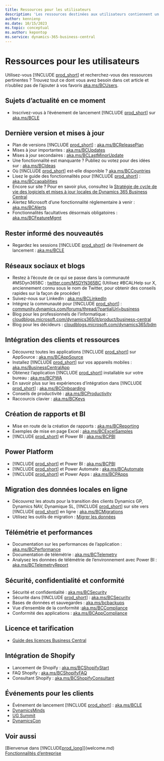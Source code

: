 ```yaml
---
title: Ressources pour les utilisateurs
description: 'Les ressources destinées aux utilisateurs contiennent un ensemble de ressources, de services et d’outils permettant d’utiliser Microsoft Dynamics 365 Business Central.'
author: kennienp
ms.date: 10/15/2023
ms.topic: conceptual
ms.author: kepontop
ms.service: dynamics-365-business-central
---
```


# <a name="resources-for-users"></a>Ressources pour les utilisateurs

Utilisez-vous [!INCLUDE [prod_short](includes/prod_short.md)] et recherchez-vous des ressources pertinentes ? Trouvez tout ce dont vous avez besoin dans cet article et n’oubliez pas de l’ajouter à vos favoris [aka.ms/BCUsers](https://aka.ms/BCUsers).

## <a name="hot-topics-right-now"></a>Sujets d’actualité en ce moment

- Inscrivez-vous à l’événement de lancement [!INCLUDE [prod_short](includes/prod_short.md)] sur [aka.ms/BCLE](https://aka.ms/BCLE)

## <a name="latest-release-and-updates"></a>Dernière version et mises à jour

- Plan de versions [!INCLUDE [prod_short](includes/prod_short.md)] : [aka.ms/BCReleasePlan](https://aka.ms/BCReleasePlan) 
- Mises à jour importantes : [aka.ms/BCUpdates](https://aka.ms/BCUpdates)
- Mises à jour secondaires : [aka.ms/BCLastMinorUpdate](https://aka.ms/BCLastMinorUpdate) 
- Une fonctionnalité est manquante ? Publiez ou votez pour des idées sur : [aka.ms/BCIdeas](https://aka.ms/BCIdeas) 
- Où [!INCLUDE [prod_short](includes/prod_short.md)] est-elle disponible ? [aka.ms/BCCountries](https://aka.ms/BCCountries)
- Lisez le guide des fonctionnalités pour [!INCLUDE [prod_short](includes/prod_short.md)] : [aka.ms/BCcapabilities](https://aka.ms/BCcapabilities)
- Encore sur site ? Pour en savoir plus, consultez la [Stratégie de cycle de vie des logiciels et mises à jour locales de Dynamics 365 Business Central](/dynamics365/business-central/dev-itpro/terms/lifecycle-policy-on-premises)
- Alertez Microsoft d’une fonctionnalité réglementaire à venir : [aka.ms/BCAlerts](https://aka.ms/BCAlerts)
- Fonctionnalités facultatives désormais obligatoires : [aka.ms/BCFeatureMgmt](https://aka.ms/BCFeatureMgmt)

## <a name="stay-up-to-date-on-whats-new"></a>Rester informé des nouveautés

- Regardez les sessions [!INCLUDE [prod_short](includes/prod_short.md)] de l’événement de lancement : [aka.ms/BCLE](https://aka.ms/BCLE) 

## <a name="social-and-blogs"></a>Réseaux sociaux et blogs

- Restez à l’écoute de ce qui se passe dans la communauté #MSDyn365BC : [twitter.com/MSDYN365BC](https://twitter.com/MSDYN365BC) (Utilisez #BCALHelp sur X, anciennement connu sous le nom de Twitter, pour obtenir des conseils rapides sur la façon de procéder) 
- Suivez-nous sur LinkedIn : [aka.ms/BCLinkedIn](https://aka.ms/BCLinkedIn)
- Intégrez la communauté pour [!INCLUDE [prod_short](includes/prod_short.md)] : [community.dynamics.com/forums/thread/?partialUrl=business](https://community.dynamics.com/forums/thread/?partialUrl=business) 
- Blog pour les professionnels de l’informatique : [cloudblogs.microsoft.com/dynamics365/it/product/business-central](https://cloudblogs.microsoft.com/dynamics365/it/product/business-central/)
- Blog pour les décideurs : [cloudblogs.microsoft.com/dynamics365/bdm](https://cloudblogs.microsoft.com/dynamics365/bdm)

## <a name="customer-onboarding-and-resources"></a>Intégration des clients et ressources

- Découvrez toutes les applications [!INCLUDE [prod_short](includes/prod_short.md)] sur AppSource : [aka.ms/BCAppSource](https://appsource.microsoft.com/marketplace/apps?page=1&product=dynamics-365-business-central)
- Installez [!INCLUDE [prod_short](includes/prod_short.md)] sur vos appareils mobiles : [aka.ms/BusinessCentralApp](https://aka.ms/BusinessCentralApp)
- Obtenez l’application [!INCLUDE [prod_short](includes/prod_short.md)] installable sur votre bureau : [aka.ms/BCPWA](https://aka.ms/BCPWA)
- En savoir plus sur les expériences d’intégration dans [!INCLUDE [prod_short](includes/prod_short.md)] : [aka.ms/BCOnboarding](https://aka.ms/bconboarding)
- Conseils de productivité : [aka.ms/BCProductivity](https://aka.ms/BCProductivity) 
- Raccourcis clavier : [aka.ms/BCKeys](https://aka.ms/BCKeys)

## <a name="reporting-and-business-intelligence"></a>Création de rapports et BI

- Mise en route de la création de rapports : [aka.ms/BCReporting](https://aka.ms/BCReporting)
- Exemples de mise en page Excel : [aka.ms/BCExcelSamples](https://aka.ms/BCExcelSamples)
- [!INCLUDE [prod_short](includes/prod_short.md)] et Power BI : [aka.ms/BCPBI](https://aka.ms/BCPBI)

## <a name="power-platform"></a>Power Platform

- [!INCLUDE [prod_short](includes/prod_short.md)] et Power BI : [aka.ms/BCPBI](https://aka.ms/BCPBI)
- [!INCLUDE [prod_short](includes/prod_short.md)] et Power Automate : [aka.ms/BCAutomate](https://aka.ms/BCAutomate) 
- [!INCLUDE [prod_short](includes/prod_short.md)] et Power Apps : [aka.ms/BCPApps](https://aka.ms/BCPApps)

## <a name="migrating-from-on-premises-to-online"></a>Migration des données locales en ligne

- Découvrez les atouts pour la transition des clients Dynamics GP, Dynamics NAV, Dynamique SL, [!INCLUDE [prod_short](includes/prod_short.md)] sur site vers [!INCLUDE [prod_short](includes/prod_short.md)] en ligne : [aka.ms/BCMigrations](https://aka.ms/BCMigrations)  
- Utilisez les outils de migration : [Migrer les données](/dynamics365/business-central/dev-itpro/administration/migrate-data) 

## <a name="telemetry-and-performance"></a>Télémétrie et performances

- Documentation sur les performances de l’application : [aka.ms/BCPerformance](https://aka.ms/BCPerformance)
- Documentation de télémétrie : [aka.ms/BCTelemetry](https://aka.ms/BCTelemetry) 
- Analysez les données de télémétrie de l’environnement avec Power BI : [aka.ms/BCTelemetryReport](https://aka.ms/BCTelemetryReport) 

## <a name="security-privacy-and-compliance"></a>Sécurité, confidentialité et conformité

- Sécurité et confidentialité : [aka.ms/BCSecurity](https://aka.ms/BCSecurity) 
- Sécurité dans [!INCLUDE [prod_short](includes/prod_short.md)] : [aka.ms/BCSecurity](https://aka.ms/BCSecurity)
- Bases de données et sauvegardes : [aka.ms/bcbackups](https://aka.ms/BCBackups)
- Vue d’ensemble de la conformité :[aka.ms/BCCompliance](https://aka.ms/BCCompliance)
- Conformité des applications : [aka.ms/BCAppCompliance](https://aka.ms/BCAppCompliance)

## <a name="licensing-and-pricing"></a>Licence et tarification

- [Guide des licences Business Central](https://go.microsoft.com/fwlink/?LinkId=866544&clcid=0x409)

## <a name="shopify-integration"></a>Intégration de Shopify

- Lancement de Shopify : [aka.ms/BCShopifyStart](https://aka.ms/BCShopifyStart)
- FAQ Shopify : [aka.ms/BCShopifyFAQ](https://aka.ms/BCShopifyFAQ)
- Consultant Shopify : [aka.ms/BCShopifyConsultant](https://aka.ms/BCShopifyConsultant)

## <a name="events-for-customers"></a>Événements pour les clients

- Événement de lancement [!INCLUDE [prod_short](includes/prod_short.md)] : [aka.ms/BCLE](https://aka.ms/BCLE)
- [DynamicsMinds](https://www.dynamicsminds.com/)
- [UG Summit](https://www.summitna.com/)
- [DynamicsCon](https://dynamicscon.com/)

## <a name="see-also"></a>Voir aussi

[Bienvenue dans [!INCLUDE[prod_long](includes/prod_long.md)]](welcome.md)  
[Fonctionnalités d’entreprise](across-business-functionality.md)  
